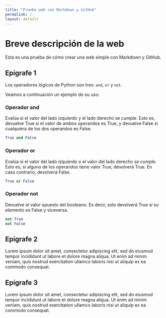 ```yaml
---
title: "Prueba web con Markdown y GitHub"
permalink: /
layout: default
---
```


# Breve descripción de la web

Esta es una prueba de cómo crear una web simple con Markdown y GitHub.

## Epígrafe 1

Los operadores lógicos de Python son tres: `and`, `or` y `not`.

Veamos a continuación un ejemplo de su uso:

### Operador **and**

Evalúa si el valor del lado izquierdo y el lado derecho se cumple. Esto es, devuelve True si el valor de ambos operandos es True, y devuelve False si cualquiera de los dos operandos es False.

``` python
True and False
```

### Operador **or**

Evalúa si el valor del lado izquierdo o el valor del lado derecho se cumple. Esto es, si alguno de los operandos tiene valor True, devolverá True. En caso contrario, devolverá False.

``` python
True or False
```

### Operador **not**

Devuelve el valor opuesto del booleano. Es decir, solo devolverá True si su elemento es False y viceversa.

``` python
not True
not False
```

## Epígrafe 2

Lorem ipsum dolor sit amet, consectetur adipiscing elit, sed do eiusmod tempor incididunt ut labore et dolore magna aliqua. Ut enim ad minim veniam, quis nostrud exercitation ullamco laboris nisi ut aliquip ex ea commodo consequat.

## Epígrafe 3

Lorem ipsum dolor sit amet, consectetur adipiscing elit, sed do eiusmod tempor incididunt ut labore et dolore magna aliqua. Ut enim ad minim veniam, quis nostrud exercitation ullamco laboris nisi ut aliquip ex ea commodo consequat.